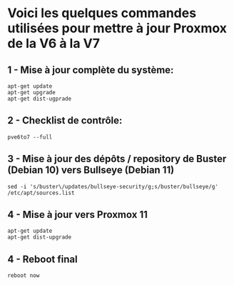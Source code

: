 # Voici les quelques commandes utilisées pour mettre à jour Proxmox de la V6 à la V7

## 1 - Mise à jour complète du système:  
```shell
apt-get update
apt-get upgrade
apt-get dist-ugprade
```  
## 2 - Checklist de contrôle:  
```shell
pve6to7 --full
```  
## 3 - Mise à jour des dépôts / repository de Buster (Debian 10) vers Bullseye (Debian 11)  
```shell
sed -i 's/buster\/updates/bullseye-security/g;s/buster/bullseye/g' /etc/apt/sources.list
```  
## 4 - Mise à jour vers Proxmox 11  
```shell
apt-get update
apt-get dist-upgrade
```  
## 4 - Reboot final  
```shell
reboot now
```
